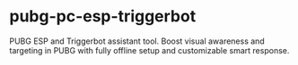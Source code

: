 # pubg-pc-esp-triggerbot
PUBG ESP and Triggerbot assistant tool. Boost visual awareness and targeting in PUBG with fully offline setup and customizable smart response.
